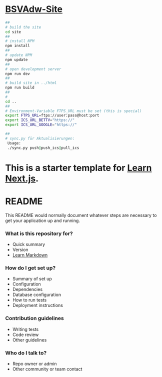 [BSVAdw-Site](https://www.bsvadw.de)
========================================

~~~sh
##
# build the site
cd site
##
# install NPM
npm install
##
# update NPM
npm update
##
# open development server
npm run dev
##
# build site in ../html
npm run build
##
#
cd .. 
##
# Environment-Variable FTPS_URL must be set (this is special)
export FTPS_URL=ftps://user:pass@host:port
export ICS_URL_BETTV="https://"
export ICS_URL_GOOGLE="https://"

##
# sync.py für Aktualisierungen:
 Usage: 
 ./sync.py push|push_ics|pull_ics


~~~


This is a starter template for [Learn Next.js](https://nextjs.org/learn).
=======
# README #

This README would normally document whatever steps are necessary to get your application up and running.

### What is this repository for? ###

* Quick summary
* Version
* [Learn Markdown](https://bitbucket.org/tutorials/markdowndemo)

### How do I get set up? ###

* Summary of set up
* Configuration
* Dependencies
* Database configuration
* How to run tests
* Deployment instructions

### Contribution guidelines ###

* Writing tests
* Code review
* Other guidelines

### Who do I talk to? ###

* Repo owner or admin
* Other community or team contact
